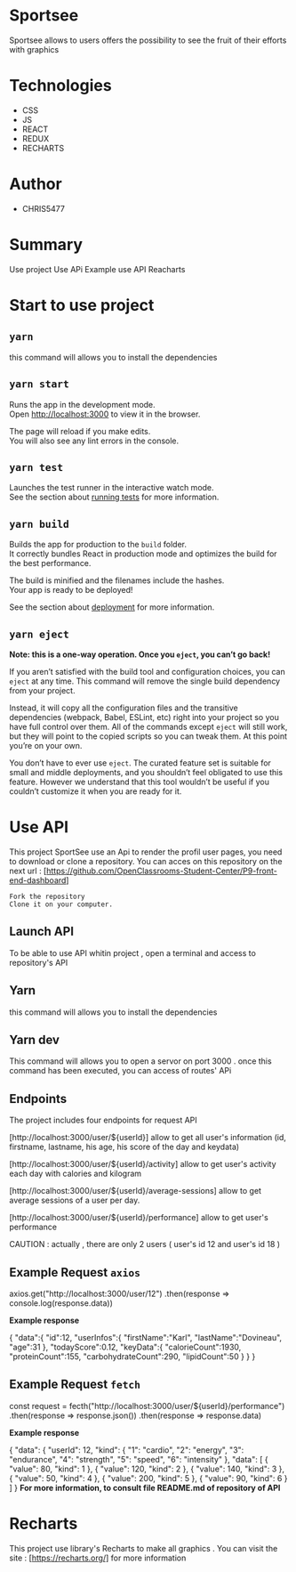 # Sportsee

Sportsee allows to users offers the possibility to see the fruit of their efforts with graphics

# Technologies

- CSS
- JS
- REACT
- REDUX
- RECHARTS

# Author

- CHRIS5477

# Summary 

Use project
Use APi
Example use API
Reacharts

# Start to use project 

## `yarn`

this command will allows you to install the dependencies

## `yarn start`

Runs the app in the development mode.\
Open [http://localhost:3000](http://localhost:3000) to view it in the browser.

The page will reload if you make edits.\
You will also see any lint errors in the console.

## `yarn test`

Launches the test runner in the interactive watch mode.\
See the section about [running tests](https://facebook.github.io/create-react-app/docs/running-tests) for more information.

## `yarn build`

Builds the app for production to the `build` folder.\
It correctly bundles React in production mode and optimizes the build for the best performance.

The build is minified and the filenames include the hashes.\
Your app is ready to be deployed!

See the section about [deployment](https://facebook.github.io/create-react-app/docs/deployment) for more information.

## `yarn eject`

**Note: this is a one-way operation. Once you `eject`, you can’t go back!**

If you aren’t satisfied with the build tool and configuration choices, you can `eject` at any time. This command will remove the single build dependency from your project.

Instead, it will copy all the configuration files and the transitive dependencies (webpack, Babel, ESLint, etc) right into your project so you have full control over them. All of the commands except `eject` will still work, but they will point to the copied scripts so you can tweak them. At this point you’re on your own.

You don’t have to ever use `eject`. The curated feature set is suitable for small and middle deployments, and you shouldn’t feel obligated to use this feature. However we understand that this tool wouldn’t be useful if you couldn’t customize it when you are ready for it.


# Use API

This project SportSee use an Api to render the profil user pages, you need to download or clone a repository. You can acces on this repository on the next url : [https://github.com/OpenClassrooms-Student-Center/P9-front-end-dashboard]

    Fork the repository
    Clone it on your computer.

## Launch API

To be able to use API whitin project , open a terminal and access to repository's API

## Yarn

this command will allows you to install the dependencies

## Yarn dev

This command will allows you to open a servor on port 3000 . once this command has been executed, you can access of routes' APi

## Endpoints

The project includes four endpoints for request API

[http://localhost:3000/user/${userId}] allow to get all user's information (id, firstname, lastname, his age, his score of the day and keydata)

[http://localhost:3000/user/${userId}/activity] allow to get user's activity each day with calories and kilogram

[http://localhost:3000/user/${userId}/average-sessions] allow to get average sessions of a user per day.

[http://localhost:3000/user/${userId}/performance] allow to get user's performance

CAUTION : actually , there are only 2 users ( user's id 12 and user's id 18 )

## Example Request `axios`

axios.get("http://localhost:3000/user/12")
.then(response => console.log(response.data))

**Example response**

{
    "data":{
        "id":12,
        "userInfos":{
            "firstName":"Karl",
            "lastName":"Dovineau",
            "age":31
            },
        "todayScore":0.12,
        "keyData":{
            "calorieCount":1930,
            "proteinCount":155,
            "carbohydrateCount":290,
            "lipidCount":50
            }
        }
}



## Example Request `fetch`

const request = fecth("http://localhost:3000/user/${userId}/performance")
.then(response => response.json())
.then(response =>  response.data)
 
**Example response**


{
  "data": {
    "userId": 12,
    "kind": {
      "1": "cardio",
      "2": "energy",
      "3": "endurance",
      "4": "strength",
      "5": "speed",
      "6": "intensity"
    },
    "data": [
      {
        "value": 80,
        "kind": 1
      },
      {
        "value": 120,
        "kind": 2
      },
      {
        "value": 140,
        "kind": 3
      },
      {
        "value": 50,
        "kind": 4
      },
      {
        "value": 200,
        "kind": 5
      },
      {
        "value": 90,
        "kind": 6
      }
    ]
  }
    **For more information, to consult file README.md of repository of API**

 # Recharts

 This project use library's Recharts to make all graphics . You can visit the site : [https://recharts.org/] for more information




